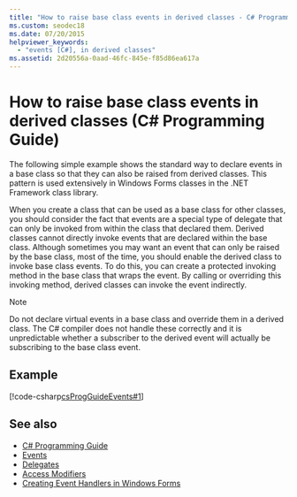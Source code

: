 ```yaml
---
title: "How to raise base class events in derived classes - C# Programming Guide"
ms.custom: seodec18
ms.date: 07/20/2015
helpviewer_keywords: 
  - "events [C#], in derived classes"
ms.assetid: 2d20556a-0aad-46fc-845e-f85d86ea617a
---
```

# How to raise base class events in derived classes (C# Programming Guide)
The following simple example shows the standard way to declare events in a base class so that they can also be raised from derived classes. This pattern is used extensively in Windows Forms classes in the .NET Framework class library.  
  
 When you create a class that can be used as a base class for other classes, you should consider the fact that events are a special type of delegate that can only be invoked from within the class that declared them. Derived classes cannot directly invoke events that are declared within the base class. Although sometimes you may want an event that can only be raised by the base class, most of the time, you should enable the derived class to invoke base class events. To do this, you can create a protected invoking method in the base class that wraps the event. By calling or overriding this invoking method, derived classes can invoke the event indirectly.  
  
> [!NOTE]
> Do not declare virtual events in a base class and override them in a derived class. The C# compiler does not handle these correctly and it is unpredictable whether a subscriber to the derived event will actually be subscribing to the base class event.  
  
## Example  
 [!code-csharp[csProgGuideEvents#1](~/samples/snippets/csharp/VS_Snippets_VBCSharp/csProgGuideEvents/CS/Events.cs#1)]  
  
## See also

- [C# Programming Guide](../index.md)
- [Events](./index.md)
- [Delegates](../delegates/index.md)
- [Access Modifiers](../classes-and-structs/access-modifiers.md)
- [Creating Event Handlers in Windows Forms](../../../framework/winforms/creating-event-handlers-in-windows-forms.md)
